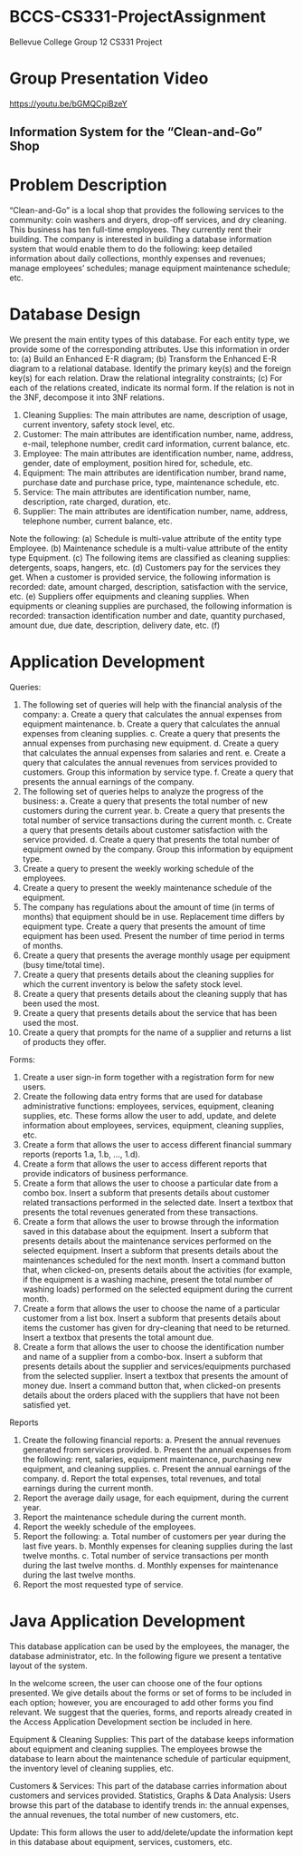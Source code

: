 # BCCS-CS331-ProjectAssignment
Bellevue College Group 12 CS331 Project

# Group Presentation Video
https://youtu.be/bGMQCpiBzeY



## Information System for the “Clean-and-Go” Shop

# Problem Description

“Clean-and-Go” is a local shop that provides the following services to the community: coin washers and dryers, drop-off services, and dry cleaning. This business has ten full-time employees. They currently rent their building. The company is interested in building a database information system that would enable them to do the following: keep detailed information about daily collections, monthly expenses and revenues; manage employees’ schedules; manage equipment maintenance schedule;
etc.

# Database Design

We present the main entity types of this database. For each entity type, we provide some of the corresponding attributes. Use this information in order to: (a) Build an Enhanced E-R diagram; (b) Transform the Enhanced E-R diagram to a relational database. Identify the primary key(s) and the foreign key(s) for each relation. Draw the relational integrality constraints; (c) For each of the relations created, indicate its normal form. If the relation is not in the 3NF, decompose it into 3NF relations.
  1. Cleaning Supplies: The main attributes are name, description of usage, current inventory, safety stock level, etc.
  2. Customer: The main attributes are identification number, name, address, e-mail, telephone number, credit card information, current balance, etc.
  3. Employee: The main attributes are identification number, name, address, gender, date of employment, position hired for, schedule, etc.
  4. Equipment: The main attributes are identification number, brand name, purchase date and purchase price, type, maintenance schedule, etc.
  5. Service: The main attributes are identification number, name, description, rate charged, duration, etc.
  6. Supplier: The main attributes are identification number, name, address, telephone number, current balance, etc.
 
 Note the following:
(a) Schedule is multi-value attribute of the entity type Employee.
(b) Maintenance schedule is a multi-value attribute of the entity type Equipment.
(c) The following items are classified as cleaning supplies: detergents, soaps, hangers, etc.
(d) Customers pay for the services they get. When a customer is provided service, the following
information is recorded: date, amount charged, description, satisfaction with the service, etc.
(e) Suppliers offer equipments and cleaning supplies. When equipments or cleaning supplies are purchased, the following information is recorded: transaction identification number and date,
quantity purchased, amount due, due date, description, delivery date, etc.
(f)

# Application Development

Queries:

  1. The following set of queries will help with the financial analysis of the company:
    a. Create a query that calculates the annual expenses from equipment maintenance.
    b. Create a query that calculates the annual expenses from cleaning supplies.
    c. Create a query that presents the annual expenses from purchasing new equipment.
    d. Create a query that calculates the annual expenses from salaries and rent.
    e. Create a query that calculates the annual revenues from services provided to customers.
    Group this information by service type.
    f. Create a query that presents the annual earnings of the company. 
  2. The following set of queries helps to analyze the progress of the business:
    a. Create a query that presents the total number of new customers during the current year.
    b. Create a query that presents the total number of service transactions during the current
    month.
    c. Create a query that presents details about customer satisfaction with the service provided.
    d. Create a query that presents the total number of equipment owned by the company.
       Group this information by equipment type.
  3. Create a query to present the weekly working schedule of the employees.
  4. Create a query to present the weekly maintenance schedule of the equipment.
  5. The company has regulations about the amount of time (in terms of months) that equipment
  should be in use. Replacement time differs by equipment type. Create a query that presents the
  amount of time equipment has been used. Present the number of time period in terms of months.
  6. Create a query that presents the average monthly usage per equipment (busy time/total time). 
  7. Create a query that presents details about the cleaning supplies for which the current inventory is
  below the safety stock level.
  8. Create a query that presents details about the cleaning supply that has been used the most.
  9. Create a query that presents details about the service that has been used the most.
  10. Create a query that prompts for the name of a supplier and returns a list of products they offer.

Forms:
  1. Create a user sign-in form together with a registration form for new users.
  2. Create the following data entry forms that are used for database administrative functions:
  employees, services, equipment, cleaning supplies, etc. These forms allow the user to add, update,
  and delete information about employees, services, equipment, cleaning supplies, etc.
  3. Create a form that allows the user to access different financial summary reports (reports 1.a, 1.b,
  ..., 1.d).
  4. Create a form that allows the user to access different reports that provide indicators of business
  performance.
  5. Create a form that allows the user to choose a particular date from a combo box. Insert a subform that presents details about customer related       transactions performed in the selected date. Insert a textbox that presents the total revenues generated from these transactions.
  6. Create a form that allows the user to browse through the information saved in this database about the equipment. Insert a subform that presents details about the maintenance services performed on the selected equipment. Insert a subform that presents details about the maintenances scheduled for the next month. Insert a command button that, when clicked-on, presents details about the activities (for example, if the equipment is a washing machine, present the total number of washing loads) performed on the selected equipment during the current month.
  7. Create a form that allows the user to choose the name of a particular customer from a list box. Insert a subform that presents details about items the customer has given for dry-cleaning that need to be returned. Insert a textbox that presents the total amount due.
  8. Create a form that allows the user to choose the identification number and name of a supplier from a combo-box. Insert a subform that presents details about the supplier and services/equipments purchased from the selected supplier. Insert a textbox that presents the amount of money due. Insert a command button that, when clicked-on presents details about the orders placed with the suppliers that have not been satisfied yet.
  
Reports

  1. Create the following financial reports:
    a. Present the annual revenues generated from services provided.
    b. Present the annual expenses from the following: rent, salaries, equipment maintenance,
    purchasing new equipment, and cleaning supplies.
    c. Present the annual earnings of the company.
    d. Report the total expenses, total revenues, and total earnings during the current month.
  2. Report the average daily usage, for each equipment, during the current year.
  3. Report the maintenance schedule during the current month.
  4. Report the weekly schedule of the employees.
  5. Report the following:
    a. Total number of customers per year during the last five years.
    b. Monthly expenses for cleaning supplies during the last twelve months.
    c. Total number of service transactions per month during the last twelve months.
    d. Monthly expenses for maintenance during the last twelve months.
  6. Report the most requested type of service.
  

# Java Application Development

This database application can be used by the employees, the manager, the database administrator, etc. In the following figure we present a tentative layout of the system.



In the welcome screen, the user can choose one of the four options presented. We give details about the forms or set of forms to be included in each option; however, you are encouraged to add other forms you find relevant. We suggest that the queries, forms, and reports already created in the Access Application Development section be included in here.

Equipment & Cleaning Supplies: This part of the database keeps information about equipment and cleaning supplies. The employees browse the database to learn about the maintenance schedule of particular equipment, the inventory level of cleaning supplies, etc.

Customers & Services: This part of the database carries information about customers and services provided. Statistics, Graphs & Data Analysis: Users browse this part of the database to identify trends in: the annual expenses, the annual revenues, the total number of new customers, etc.

Update: This form allows the user to add/delete/update the information kept in this database about equipment, services, customers, etc.
